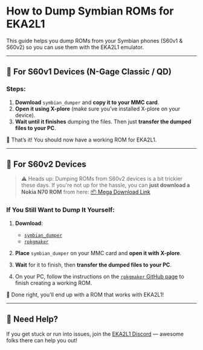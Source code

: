 # How to Dump Symbian ROMs for EKA2L1

This guide helps you dump ROMs from your Symbian phones (S60v1 & S60v2) so you can use them with the EKA2L1 emulator.

---

## 📱 For S60v1 Devices (N-Gage Classic / QD)

### Steps:
1. **Download** `symbian_dumper` and **copy it to your MMC card**.
2. **Open it using X-plore** (make sure you’ve installed X-plore on your device).
3. **Wait until it finishes** dumping the files. Then just **transfer the dumped files to your PC**.

🎉 That’s it! You should now have a working ROM for EKA2L1.

---

## 📱 For S60v2 Devices

> ⚠️ Heads up: Dumping ROMs from S60v2 devices is a bit trickier these days. If you're not up for the hassle, you can **just download a Nokia N70 ROM** from here:  [📦 Mega Download Link](https://mega.nz/folder/Z5cx3IgS#hOtuN-6OOtWW5_Pvj_fUuQ)

### If You Still Want to Dump It Yourself:

1. **Download**:
   - [`symbian_dumper`](https://gitlab.com/tambre/rusty_starship/-/tree/master/symbian_dumper)
   - [`rpkgmaker`](https://github.com/EKA2L1/rpkgmaker)

2. **Place** `symbian_dumper` on your MMC card and **open it with X-plore**.

3. **Wait** for it to finish, then **transfer the dumped files to your PC**.

4. On your PC, follow the instructions on the [`rpkgmaker` GitHub page](https://github.com/EKA2L1/rpkgmaker) to finish creating a working ROM.

🎉 Done right, you'll end up with a ROM that works with EKA2L1!

---

## 💬 Need Help?

If you get stuck or run into issues, join the [EKA2L1 Discord](https://discord.gg/SbaG2hca89) — awesome folks there can help you out!

